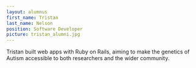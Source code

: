 ```yaml
---
layout: alumnus
first_name: Tristan 
last_name: Nelson
position: Software Developer
picture: tristan_alumni.jpg 
---
```


Tristan built web apps with Ruby on Rails, aiming to make the genetics of Autism accessible to both researchers and the wider community.
